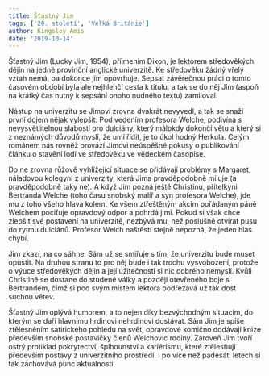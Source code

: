 ```yaml
---
title: Šťastný Jim
tags: ['20. století', 'Velká Británie']
author: Kingsley Amis
date: '2019-10-14'
---
```


Šťastný Jim (Lucky Jim, 1954), příjmením Dixon, je lektorem středověkých dějin na jedné provinční anglické univerzitě. Ke středověku žádný vřelý vztah nemá, ba dokonce jím opovrhuje. Sepsat závěrečnou práci o tomto časovém období byla ale nejhlehčí cesta k titulu, a tak se do něj Jim (aspoň na krátký čas nutný k sepsání onoho nudného textu) zamiloval.

Nástup na univerzitu se Jimovi zrovna dvakrát nevyvedl, a tak se snaží první dojem nějak vylepšit. Pod vedením profesora Welche, podivína s nevysvětlitelnou slabostí pro dulciány, který málokdy dokončí větu a který si z neznámých důvodů myslí, že umí řídit, je to úkol hodný Herkula. Celým románem nás rovněž provází Jimovi neúspěšné pokusy o publikování článku o stavění lodí ve středověku ve vědeckém časopise.

Do ne zrovna růžově vyhlížející situace se přidávají problémy s Margaret, náladovou kolegyní z univerzity, která Jima pravděpodobně miluje (a pravděpodobně taky ne). A když Jim pozná ještě Christinu, přítelkyni Bertranda Welche (toho času snobský malíř a syn profesora Welche), jde mu z toho všeho hlava kolem. Ke všem ztřeštěným akcím pořádaným páně Welchem pociťuje opravdový odpor a pohrdá jimi. Pokud si však chce zlepšit své postavení na univerzitě, nezbývá mu, než poslušně otvírat pusu do rytmu dulciánů. Profesor Welch naštěstí stejně nepozná, že jeden hlas chybí.

Jim zkazí, na co sáhne. Sám už se smiřuje s tím, že univerzitu bude muset opustit. Na druhou stranu to pro něj bude i tak trochu vysvobození, protože o výuce středověkých dějin a její užitečnosti si nic dobrého nemyslí. Kvůli Christině se dostane do studené války a později otevřeného boje s Bertrandem, čímž si pod svým místem lektora podřezává už tak dost suchou větev.

Šťastný Jim oplývá humorem, a to nejen díky bezvýchodným situacím, do kterým se daří hlavnímu hrdinovi nehrdinovi dostávat. Sám Jim je spíše ztělesněním satirického pohledu na svět, opravdové komično dodávají knize především snobské postavičky členů Welchovic rodiny. Zároveň Jim tvoří ostrý protiklad pokrytectví, šplhounství a kariérismu, které ztělesňují především postavy z univerzitního prostředí. I po více než padesáti letech si tak zachovává punc aktuálnosti.


